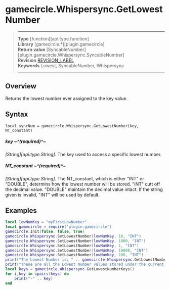 # gamecircle.Whispersync.GetLowestNumber

> --------------------- ------------------------------------------------------------------------------------------
> __Type__              [function][api.type.function]  
> __Library__           [gamecircle.*][plugin.gamecircle]  
> __Return value__      [SyncableNumber][plugin.gamecircle.Whispersync.SyncableNumber]  
> __Revision__          [REVISION_LABEL](REVISION_URL)  
> __Keywords__          Lowest, SyncableNumber, Whispersync  
> --------------------- ------------------------------------------------------------------------------------------


## Overview
Returns the lowest number ever assigned to the key value. 


## Syntax
	local syncNum = gamecircle.Whispersync.GetLowestNumber(key, NT_constant)
	
##### key ~^(required)^~
_[String][api.type.String]._ The key used to access a specific lowest number.

##### NT_constant ~^(required)^~
_[String][api.type.String]._ The NT_constant, which is either "INT" or "DOUBLE", determins how the lowest number will be stored. "INT" cutt off the decimal value. "DOUBLE" maintain the decimal value intact. If the string given is invalid, "INT" will be used by default.

## Examples

``````lua 
local lowNumKey = "myFirstLowNumber" 
local gamecircle = require("plugin.gamecircle")  
gamecircle.Init(false, false, true)  
gamecircle.Whispersync.SetLowestNumber(lowNumKey, 10, "INT")  
gamecircle.Whispersync.SetLowestNumber(lowNumKey, 1000, "INT")  
gamecircle.Whispersync.SetLowestNumber(lowNumKey, 1, "INT")  
gamecircle.Whispersync.SetLowestNumber(lowNumKey, 10000, "INT")  
gamecircle.Whispersync.SetLowestNumber(lowNumKey, 100, "INT")  
print("The Lowest Number is: " .. gamecircle.Whispersync.GetLowestNumber(lowNumKey, "INT").value)  
print("These are all the Lowest Number values stored under the current GameData set of Whispersync.")  
local keys = gamecircle.Whispersync.GetLowestNumberKeys()  
for i,key in ipairs(keys) do  
	print("-" .. key)  
end  
``````